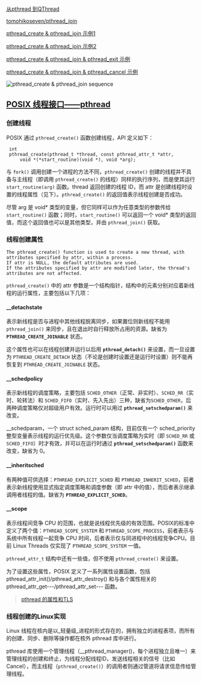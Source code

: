 [从pthread 到QThread](http://www.cnblogs.com/lfsblack/p/4614541.html)

[tomohikoseven/pthread_join](https://github.com/tomohikoseven/pthread_join)

[pthread_create & pthread_join 示例1](http://blog.csdn.net/youbang321/article/details/7815707)

[pthread_create & pthread_join 示例2](http://www.cnblogs.com/maliqian/archive/2011/12/16/2290815.html)

[pthread_create & pthread_join & pthread_exit 示例](http://blog.csdn.net/feiyinziiuxx/article/details/4498135)

[pthread_create & pthread_join & pthread_cancel 示例](http://blog.csdn.net/jxxfqyy/article/details/4084193)

![pthread_create & pthread_join sequence](http://g.hiphotos.baidu.com/baike/c0%3Dbaike80%2C5%2C5%2C80%2C26/sign=63a8b923e7dde711f3df4ba4c686a57e/a50f4bfbfbedab64b58544e6f536afc379311e24.jpg)

## [POSIX 线程接口——pthread](http://blog.csdn.net/tommy_wxie/article/details/8545253)

### 创建线程

POSIX 通过 `pthread_create()` 函数创建线程，API 定义如下：

     int
     pthread_create(pthread_t *thread, const pthread_attr_t *attr,
         void *(*start_routine)(void *), void *arg);

与 `fork()` 调用创建一个进程的方法不同，`pthread_create()` 创建的线程并不具备与主线程（即调用 `pthread_create()` 的线程）同样的执行序列，而是使其运行 `start_routine(arg)` 函数。thread 返回创建的线程 ID，而 attr 是创建线程时设置的线程属性（见下）。`pthread_create()` 的返回值表示线程创建是否成功。

尽管 arg 是 void* 类型的变量，但它同样可以作为任意类型的参数传给 `start_routine()` 函数；同时，`start_routine()` 可以返回一个 void* 类型的返回值，而这个返回值也可以是其他类型，并由 `pthread_join()` 获取。

### 线程创建属性

    The pthread_create() function is used to create a new thread, with attributes specified by attr, within a process.  
    If attr is NULL, the default attributes are used.  
    If the attributes specified by attr are modified later, the thread's attributes are not affected.

`pthread_create()` 中的 attr 参数是一个结构指针，结构中的元素分别对应着新线程的运行属性，主要包括以下几项：

#### __detachstate

表示新线程是否与进程中其他线程脱离同步，如果置位则新线程不能用 `pthread_join()` 来同步，且在退出时自行释放所占用的资源。缺省为 **`PTHREAD_CREATE_JOINABLE`** 状态。

这个属性也可以在线程创建并运行以后用 **`pthread_detach()`** 来设置，而一旦设置为 `PTHREAD_CREATE_DETACH` 状态（不论是创建时设置还是运行时设置）则不能再恢复到 `PTHREAD_CREATE_JOINABLE` 状态。

#### __schedpolicy

表示新线程的调度策略，主要包括 `SCHED_OTHER`（正常、非实时）、`SCHED_RR`（实时、轮转法）和 `SCHED_FIFO`（实时、先入先出）三种，缺省为`SCHED_OTHER`，后两种调度策略仅对超级用户有效。运行时可以用过 **`pthread_setschedparam()`** 来改变。

__schedparam，一个 struct sched_param 结构，目前仅有一个 sched_priority 整型变量表示线程的运行优先级。这个参数仅当调度策略为实时（即 `SCHED_RR` 或 `SCHED_FIFO`）时才有效，并可以在运行时通过  **`pthread_setschedparam()`** 函数来改变，缺省为 0。

#### __inheritsched

有两种值可供选择：`PTHREAD_EXPLICIT_SCHED` 和  `PTHREAD_INHERIT_SCHED`，前者表示新线程使用显式指定调度策略和调度参数（即 attr 中的值），而后者表示继承调用者线程的值。缺省为 **`PTHREAD_EXPLICIT_SCHED`**。

#### __scope

表示线程间竞争 CPU 的范围，也就是说线程优先级的有效范围。POSIX的标准中定义了两个值：`PTHREAD_SCOPE_SYSTEM` 和 `PTHREAD_SCOPE_PROCESS`，前者表示与系统中所有线程一起竞争 CPU 时间，后者表示仅与同进程中的线程竞争CPU。目前 Linux Threads 仅实现了 `PTHREAD_SCOPE_SYSTEM` 一值。

`pthread_attr_t` 结构中还有一些值，但不使用 `pthread_create()` 来设置。

为了设置这些属性，POSIX 定义了一系列属性设置函数，包括  pthread_attr_init()/pthread_attr_destroy() 和与各个属性相关的 pthread_attr_get---/pthread_attr_set--- 函数。

> [pthread 的属性和TLS](http://www.cnblogs.com/lidabo/p/5009249.html)

### 线程创建的Linux实现

Linux 线程在核内是以_轻量级_进程的形式存在的，拥有独立的进程表项，而所有的创建、同步、删除等操作都在核外 pthread 库中进行。

pthread 库使用一个管理线程（__pthread_manager()，每个进程独立且唯一）来管理线程的创建和终止，为线程分配线程ID，发送线程相关的信号（比如Cancel），而主线程（`pthread_create()`）的调用者则通过管道将请求信息传给管理线程。
